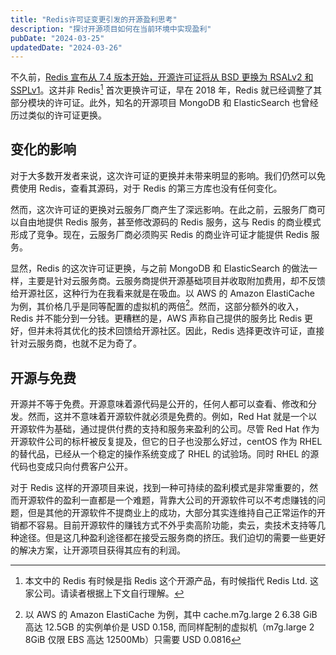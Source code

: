 ```yaml
---
title: "Redis许可证变更引发的开源盈利思考"
description: "探讨开源项目如何在当前环境中实现盈利"
pubDate: "2024-03-25"
updatedDate: "2024-03-26"
---
```


不久前，[Redis 宣布从 7.4 版本开始，开源许可证将从 BSD 更换为 RSALv2 和 SSPLv1](https://Redis.com/blog/Redis-adopts-dual-source-available-licensing/)。这并非 Redis[^1] 首次更换许可证，早在 2018 年，Redis 就已经调整了其部分模块的许可证。此外，知名的开源项目 MongoDB 和 ElasticSearch 也曾经历过类似的许可证更换。

## 变化的影响

对于大多数开发者来说，这次许可证的更换并未带来明显的影响。我们仍然可以免费使用 Redis，查看其源码，对于 Redis 的第三方库也没有任何变化。

然而，这次许可证的更换对云服务厂商产生了深远影响。在此之前，云服务厂商可以自由地提供 Redis 服务，甚至修改源码的 Redis 服务，这与 Redis 的商业模式形成了竞争。现在，云服务厂商必须购买 Redis 的商业许可证才能提供 Redis 服务。

显然，Redis 的这次许可证更换，与之前 MongoDB 和 ElasticSearch 的做法一样，主要是针对云服务商。云服务商提供开源基础项目并收取附加费用，却不反馈给开源社区，这种行为在我看来就是在吸血。以 AWS 的 Amazon ElastiCache 为例，其价格几乎是同等配置的虚拟机的两倍[^2]。然而，这部分额外的收入，Redis 并不能分到一分钱。更糟糕的是，AWS 声称自己提供的服务比 Redis 更好，但并未将其优化的技术回馈给开源社区。因此，Redis 选择更改许可证，直接针对云服务商，也就不足为奇了。

## 开源与免费

开源并不等于免费。开源意味着源代码是公开的，任何人都可以查看、修改和分发。然而，这并不意味着开源软件就必须是免费的。例如，Red Hat 就是一个以开源软件为基础，通过提供付费的支持和服务来盈利的公司。尽管 Red Hat 作为开源软件公司的标杆被反复提及，但它的日子也没那么好过，centOS 作为 RHEL 的替代品，已经从一个稳定的操作系统变成了 RHEL 的试验场。同时 RHEL 的源代码也变成只向付费客户公开。

对于 Redis 这样的开源项目来说，找到一种可持续的盈利模式是非常重要的，然而开源软件的盈利一直都是一个难题，背靠大公司的开源软件可以不考虑赚钱的问题，但是其他的开源软件不提商业上的成功，大部分其实连维持自己正常运作的开销都不容易。目前开源软件的赚钱方式不外乎卖高阶功能，卖云，卖技术支持等几种途径。但是这几种盈利途径都在接受云服务商的挤压。我们迫切的需要一些更好的解决方案，让开源项目获得其应有的利润。

[^1]: 本文中的 Redis 有时候是指 Redis 这个开源产品，有时候指代 Redis Ltd. 这家公司。请读者根据上下文自行理解。
[^2]: 以 AWS 的 Amazon ElastiCache 为例，其中 cache.m7g.large 2 6.38 GiB 高达 12.5GB 的实例单价是 USD 0.158, 而同样配制的虚拟机（m7g.large 2 8GiB 仅限 EBS 高达 12500Mb）只需要 USD 0.0816

